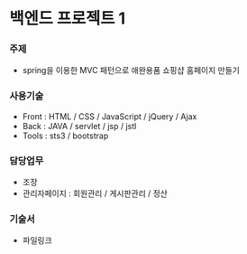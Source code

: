 # 백엔드 프로젝트 1

### 주제
- spring을 이용한 MVC 패턴으로 애완용품 쇼핑샵 홈페이지 만들기

### 사용기술
- Front : HTML / CSS / JavaScript / jQuery / Ajax
- Back : JAVA / servlet / jsp / jstl
- Tools : sts3 / bootstrap

### 담당업무
- 조장
- 관리자페이지 : 회원관리 / 게시판관리 / 정산

### 기술서
- 파일링크
